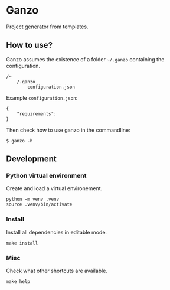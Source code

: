 # Ganzo

Project generator from templates.

## How to use?

Ganzo assumes the existence of a folder `~/.ganzo` containing the configuration.

```
/~
    /.ganzo
        configuration.json
```

Example `configuration.json`:

```
{
    "requirements":
}
```

Then check how to use ganzo in the commandline:

```
$ ganzo -h
```

## Development

### Python virtual environment

Create and load a virtual environement.

```
python -m venv .venv
source .venv/bin/activate
```

### Install

Install all dependencies in editable mode.

```
make install
```

### Misc

Check what other shortcuts are available.

```
make help
```
